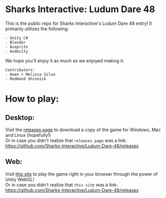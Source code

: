 # Sharks Interactive: Ludum Dare 48
This is the public repo for Sharks Interactive's Ludum Dare 48 entry!
It primarily utilizes the following:
```
- Unity C#
- Blender
- Aseprite
- Audacity
```
We hope you'll enjoy it as much as we enjoyed making it.  
```
Contributors:  
- Owen + Melissa Silva  
- Redmond Shinnick
```

# How to play:

## Desktop:
Visit the [releases page](https://github.com/Sharks-Interactive/Ludum-Dare-48/releases) to download a copy of the game for Windows, Mac and Linux (hopefully!)  
Or in case you didn't realize that ``releases page`` was a link: https://github.com/Sharks-Interactive/Ludum-Dare-48/releases

## Web:
Visit [this site](https://github.com/Sharks-Interactive/Ludum-Dare-48/releases) to play the game right in your browser through the power of Unity WebGL!  
Or in case you didn't realize that ``this site`` was a link: https://github.com/Sharks-Interactive/Ludum-Dare-48/releases
